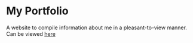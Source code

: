 # My Portfolio

A website to compile information about me in a pleasant-to-view manner.
Can be viewed [here](https://portfolio-458u.onrender.com)
